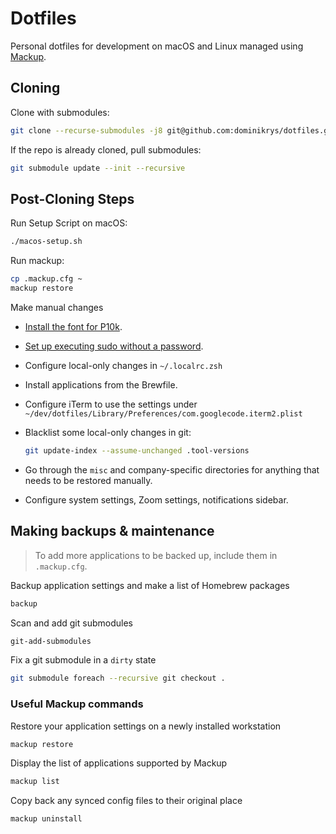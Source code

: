 # Dotfiles

Personal dotfiles for development on macOS and Linux managed using [Mackup](https://github.com/lra/mackup).

## Cloning

Clone with submodules:

```bash
git clone --recurse-submodules -j8 git@github.com:dominikrys/dotfiles.git
```

If the repo is already cloned, pull submodules:

```bash
git submodule update --init --recursive
```

## Post-Cloning Steps

Run Setup Script on macOS:

```bash
./macos-setup.sh
```

Run mackup:

```bash
cp .mackup.cfg ~
mackup restore
```

Make manual changes

- [Install the font for P10k](https://github.com/romkatv/powerlevel10k#manual-font-installation).

- [Set up executing sudo without a password](https://askubuntu.com/a/147265).

- Configure local-only changes in `~/.localrc.zsh`

- Install applications from the Brewfile.

- Configure iTerm to use the settings under `~/dev/dotfiles/Library/Preferences/com.googlecode.iterm2.plist`

- Blacklist some local-only changes in git:

  ```sh
  git update-index --assume-unchanged .tool-versions
  ```

- Go through the `misc` and company-specific directories for anything that needs to be restored manually.

- Configure system settings, Zoom settings, notifications sidebar.

## Making backups & maintenance

> To add more applications to be backed up, include them in `.mackup.cfg`.

Backup application settings and make a list of Homebrew packages

```bash
backup
```

Scan and add git submodules

```bash
git-add-submodules
```

Fix a git submodule in a `dirty` state

```bash
git submodule foreach --recursive git checkout .
```

### Useful Mackup commands

Restore your application settings on a newly installed workstation

```bash
mackup restore
```

Display the list of applications supported by Mackup

```bash
mackup list
```

Copy back any synced config files to their original place

```bash
mackup uninstall
```
